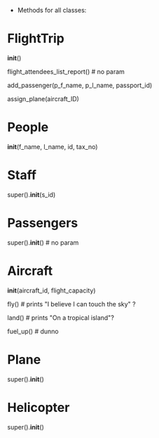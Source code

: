 - Methods for all classes:

# FlightTrip

__init__()

flight_attendees_list_report() # no param

add_passenger(p_f_name, p_l_name, passport_id)

assign_plane(aircraft_ID)

# People

__init__(f_name, l_name, id, tax_no)

# Staff

super().__init__(s_id)

# Passengers

super().__init__() # no param

# Aircraft

__init__(aircraft_id, flight_capacity)

fly() # prints "I believe I can touch the sky" ?

land() # prints "On a tropical island"?

fuel_up() # dunno

# Plane

super().__init__()

# Helicopter

super().__init__()
